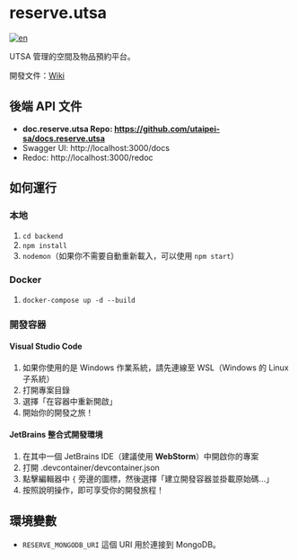 # reserve.utsa

[![en](https://img.shields.io/badge/lang-en-red.svg)](https://github.com/utaipei-sa/api.reserve.utsa/blob/main/README.md)

UTSA 管理的空間及物品預約平台。

開發文件：[Wiki](https://github.com/utaipei-sa/reserve.utsa/wiki)

## 後端 API 文件

- **doc.reserve.utsa Repo: https://github.com/utaipei-sa/docs.reserve.utsa**
- Swagger UI: http://localhost:3000/docs
- Redoc: http://localhost:3000/redoc

## 如何運行

### 本地

1. `cd backend`  
2. `npm install`  
3. `nodemon`（如果你不需要自動重新載入，可以使用 `npm start`）

### Docker

1. `docker-compose up -d --build`

### 開發容器

#### Visual Studio Code

1. 如果你使用的是 Windows 作業系統，請先連線至 WSL（Windows 的 Linux 子系統）
2. 打開專案目錄
3. 選擇「在容器中重新開啟」
4. 開始你的開發之旅！

#### JetBrains 整合式開發環境

1. 在其中一個 JetBrains IDE（建議使用 **WebStorm**）中開啟你的專案
2. 打開 .devcontainer/devcontainer.json
3. 點擊編輯器中 `{` 旁邊的圖標，然後選擇「建立開發容器並掛載原始碼...」
4. 按照說明操作，即可享受你的開發旅程！

## 環境變數

- `RESERVE_MONGODB_URI` 這個 URI 用於連接到 MongoDB。
